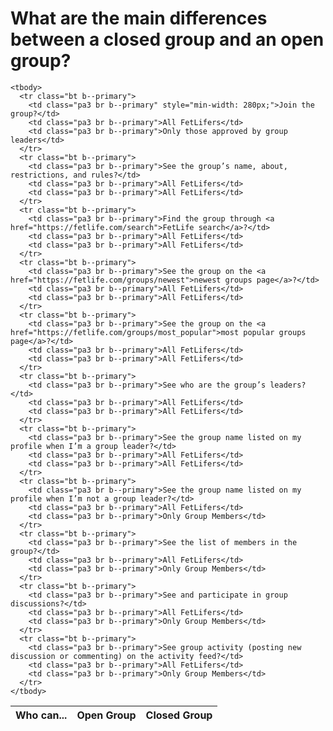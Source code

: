 # What are the main differences between a closed group and an open group?

<div class="overflow-auto overflow-scrolling-touch pt3">
  <table class="w-100 bg-near-black shadow-4 collapse ba b--primary">
    <thead>
      <tr class="bt b--primary">
        <th class="pa3 f6 fw7 gray ttu nowrap tl br b--primary">Who can...</th>
        <th class="pa3 f6 fw7 gray ttu nowrap tl br b--primary">Open Group</th>
        <th class="pa3 f6 fw7 gray ttu nowrap tl br b--primary">Closed Group</th>
      </tr>
    </thead>

    <tbody>
      <tr class="bt b--primary">
        <td class="pa3 br b--primary" style="min-width: 280px;">Join the group?</td>
        <td class="pa3 br b--primary">All FetLifers</td>
        <td class="pa3 br b--primary">Only those approved by group leaders</td>
      </tr>
      <tr class="bt b--primary">
        <td class="pa3 br b--primary">See the group’s name, about, restrictions, and rules?</td>
        <td class="pa3 br b--primary">All FetLifers</td>
        <td class="pa3 br b--primary">All FetLifers</td>
      </tr>
      <tr class="bt b--primary">
        <td class="pa3 br b--primary">Find the group through <a href="https://fetlife.com/search">FetLife search</a>?</td>
        <td class="pa3 br b--primary">All FetLifers</td>
        <td class="pa3 br b--primary">All FetLifers</td>
      </tr>
      <tr class="bt b--primary">
        <td class="pa3 br b--primary">See the group on the <a href="https://fetlife.com/groups/newest">newest groups page</a>?</td>
        <td class="pa3 br b--primary">All FetLifers</td>
        <td class="pa3 br b--primary">All FetLifers</td>
      </tr>
      <tr class="bt b--primary">
        <td class="pa3 br b--primary">See the group on the <a href="https://fetlife.com/groups/most_popular">most popular groups page</a>?</td>
        <td class="pa3 br b--primary">All FetLifers</td>
        <td class="pa3 br b--primary">All FetLifers</td>
      </tr>
      <tr class="bt b--primary">
        <td class="pa3 br b--primary">See who are the group’s leaders?</td>
        <td class="pa3 br b--primary">All FetLifers</td>
        <td class="pa3 br b--primary">All FetLifers</td>
      </tr>
      <tr class="bt b--primary">
        <td class="pa3 br b--primary">See the group name listed on my profile when I’m a group leader?</td>
        <td class="pa3 br b--primary">All FetLifers</td>
        <td class="pa3 br b--primary">All FetLifers</td>
      </tr>
      <tr class="bt b--primary">
        <td class="pa3 br b--primary">See the group name listed on my profile when I’m not a group leader?</td>
        <td class="pa3 br b--primary">All FetLifers</td>
        <td class="pa3 br b--primary">Only Group Members</td>
      </tr>
      <tr class="bt b--primary">
        <td class="pa3 br b--primary">See the list of members in the group?</td>
        <td class="pa3 br b--primary">All FetLifers</td>
        <td class="pa3 br b--primary">Only Group Members</td>
      </tr>
      <tr class="bt b--primary">
        <td class="pa3 br b--primary">See and participate in group discussions?</td>
        <td class="pa3 br b--primary">All FetLifers</td>
        <td class="pa3 br b--primary">Only Group Members</td>
      </tr>
      <tr class="bt b--primary">
        <td class="pa3 br b--primary">See group activity (posting new discussion or commenting) on the activity feed?</td>
        <td class="pa3 br b--primary">All FetLifers</td>
        <td class="pa3 br b--primary">Only Group Members</td>
      </tr>
    </tbody>
  </table>
</div>
